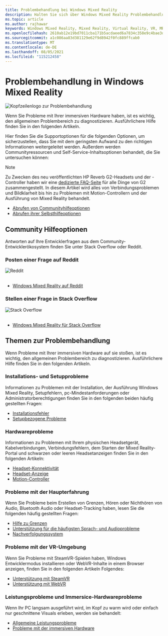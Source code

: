 ```yaml
---
title: Problembehandlung bei Windows Mixed Reality
description: Halten Sie sich über Windows Mixed Reality Problembehandlung auf dem Laufenden, die über unsere Standarddokumentation für den Kundensupport hinausgeht.
ms.topic: article
ms.author: rajhawar
keywords: Windows Mixed Reality, Mixed Reality, Virtual Reality, VR, MR, Problembehandlung, Fehler, Hilfe, Support
ms.openlocfilehash: 2610ab12e19bd7011cba171b5acdaeed6a7834c358e9c4bae3ded301aa452353
ms.sourcegitcommit: a1c086aa83d381129e62f9d8942f0fc889ffcab0
ms.translationtype: MT
ms.contentlocale: de-DE
ms.lasthandoff: 08/05/2021
ms.locfileid: "115212458"
---
```

# <a name="troubleshooting-in-windows-mixed-reality"></a>Problembehandlung in Windows Mixed Reality

![Kopfzeilenlogo zur Problembehandlung](images/1050px-Mixedrealityportal.png)

Wenn Sie Probleme mit Ihrer immersiven Hardware haben, ist es wichtig, den allgemeinen Problembereich zu diagnostizieren. Ausführlichere Hilfe finden Sie in den folgenden Artikeln.

Hier finden Sie die Supportoptionen für die folgenden Optionen, um sicherzustellen, dass Sie mit dem geringsten Aufwand zu den richtigen Informationen weitergeleitet werden. Außerdem werden Communityressourcen und Self-Service-Inhaltsoptionen behandelt, die Sie untersuchen können:

>[!Note]
>Zu Zwecken des neu veröffentlichten HP Reverb G2-Headsets und der -Controller haben wir eine [dedizierte FAQ-Seite](reverbG2-faq.yml) für alle Dinge von G2 zusammengestellt. In diesem Artikel wird alles von Verbindungsproblemen und Bildklarheit bis hin zu Problemen mit Motion-Controllern und der Ausführung von Mixed Reality behandelt.

- [Abrufen von Communityhilfeoptionen](#community-help-options)
- [Abrufen ihrer Selbsthilfeoptionen](#troubleshooting-topics)

## <a name="community-help-options"></a>Community Hilfeoptionen

Antworten auf Ihre Entwicklerfragen aus dem Community-Entwicklerökosystem finden Sie unter Stack Overflow oder Reddit.

### <a name="post-a-question-on-reddit"></a>Posten einer Frage auf Reddit
<div class='icon is-large'>
    <img alt='Reddit' src='https://docs.microsoft.com/media/logos/logo_reddit.svg'>
</div><br/>

- [Windows Mixed Reality auf Reddit](https://www.reddit.com/r/WindowsMR/)

### <a name="post-a-question-on-stack-overflow"></a>Stellen einer Frage in Stack Overflow
<div class='icon is-large'>
    <img alt='Stack Overflow' src='https://docs.microsoft.com/media/logos/logo_stackoverflow.svg'>
</div><br/>

- [Windows Mixed Reality für Stack Overflow](https://stackoverflow.com/questions/tagged/windows-mixed-reality)

## <a name="troubleshooting-topics"></a>Themen zur Problembehandlung

Wenn Probleme mit Ihrer immersiven Hardware auf sie stoßen, ist es wichtig, den allgemeinen Problembereich zu diagnostizieren. Ausführlichere Hilfe finden Sie in den folgenden Artikeln. 

### <a name="installation-and-setup-issues"></a>Installations- und Setupprobleme

Informationen zu Problemen mit der Installation, der Ausführung Windows Mixed Reality, Setupfehlern, pc-Mindestanforderungen oder Administratorberechtigungen finden Sie in den folgenden beiden häufig gestellten Fragen:

- [Installationsfehler](installation_errors.md)
- [Setupbezogene Probleme](wmr-setup-faq.yml)

### <a name="hardware-issues"></a>Hardwareprobleme

Informationen zu Problemen mit Ihrem physischen Headsetgerät, Kabelverbindungen, Verbindungsfehlern, dem Starten der Mixed Reality-Portal und schwarzen oder leeren Headsetanzeigen finden Sie in den folgenden Artikeln:

- [Headset-Konnektivität](headset-connectivity.md)
- [Headset-Anzeige](headset-display.md)
- [Motion-Controller](motion-controller-problems.md)

### <a name="core-experience-issues"></a>Probleme mit der Haupterfahrung

Wenn Sie Probleme beim Erstellen von Grenzen, Hören oder Nichthören von Audio, Bluetooth Audio oder Headset-Tracking haben, lesen Sie die folgenden häufig gestellten Fragen:

- [Hilfe zu Grenzen](boundary-questions.md)
- [Unterstützung für die häufigsten Sprach- und Audioprobleme](speech-and-audio.md)
- [Nachverfolgungssystem](tracking.md)

### <a name="vr-experience-issues"></a>Probleme mit der VR-Umgebung

Wenn Sie Probleme mit SteamVR-Spielen haben, Windows Entwicklermodus installieren oder WebVR-Inhalte in einem Browser anzeigen, finden Sie in den folgenden Artikeln Folgendes:

- [Unterstützung mit SteamVR](steamvr-questions.md)
- [Unterstützung mit WebVR](webvr-questions.md)

### <a name="performance-issues-and-immersice-hardware-related-issues"></a>Leistungsprobleme und Immersice-Hardwareprobleme

Wenn Ihr PC langsam ausgeführt wird, im Kopf zu warm wird oder einfach nur geschnittene Visuals erleben, werden sie behandelt:

- [Allgemeine Leistungsprobleme](performance-questions.md)
- [Probleme mit der immersiven Hardware](other-questions.md)
